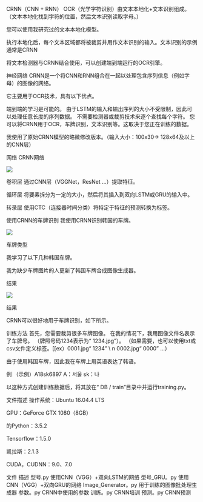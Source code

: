 CRNN（CNN + RNN）
OCR（光学字符识别）由文本本地化+文本识别组成。（文本本地化找到字符的位置，然后文本识别读取字母。）

您可以使用我研究过的文本本地化模型。

执行本地化后，每个文本区域都将被裁剪并用作文本识别的输入。文本识别的示例通常是CRNN

将文本检测器与CRNN结合使用，可以创建端到端运行的OCR引擎。

神经网络
CRNN是一个将CNN和RNN组合在一起以处理包含序列信息（例如字母）的图像的网络。

它主要用于OCR技术，具有以下优点。

端到端的学习是可能的。
由于LSTM的输入和输出序列的大小不受限制，因此可以处理任意长度的序列数据。
不需要检测器或裁剪技术来逐个查找每个字符。
您可以将CRNN用于OCR，车牌识别，文本识别等。这取决于您正在训练的数据。

我使用了原始CRNN模型的略微修改版本。（输入大小：100x30-> 128x64及以上的CNN层）

网络
CRNN网络

![](https://raw.githubusercontent.com/qjadud1994/CRNN-Keras/master/photo/Network.jpg)

卷积层
通过CNN层（VGGNet，ResNet ...）提取特征。

循环层
将要素拆分为一定的大小，然后将其插入到双向LSTM或GRU的输入中。

转录层
使用CTC（连接器时间分类）将特定于特征的预测转换为标签。

使用CRNN的车牌识别
我使用CRNN识别韩国的车牌。

![](https://raw.githubusercontent.com/qjadud1994/CRNN-Keras/master/photo/license%20plate.jpg)

车牌类型

我学习了以下几种韩国车牌。

我为缺少车牌图片的人更新了韩国车牌合成图像生成器。

结果

![](https://raw.githubusercontent.com/qjadud1994/CRNN-Keras/master/photo/result.jpg)

结果

CRNN可以很好地用于车牌识别，如下所示。

训练方法
首先，您需要裁剪很多车牌图像。
在我的情况下，我用图像文件名表示了车牌号。
（牌照号码1234表示为“ 1234.jpg”）。
（如果需要，也可以使用txt或csv文件定义标签。[[ex）0001.jpg“ 1234” \ n 0002.jpg“ 0000” ...）

由于使用韩国车牌，因此我在车牌上用英语表达了韩语。

例 
（示例）A18sk6897 
A：서울 
sk：나

以这种方式创建训练数据后，将其放在“ DB / train”目录中并运行training.py。

文件描述
操作系统：Ubuntu 16.04.4 LTS

GPU：GeForce GTX 1080（8GB）

的Python：3.5.2

Tensorflow：1.5.0

凯拉斯：2.1.3

CUDA，CUDNN：9.0、7.0

文件	描述
型号.py	使用CNN（VGG）+双向LSTM的网络
型号_GRU。py	使用CNN（VGG）+双向GRU的网络
Image_Generator。py	用于训练的图像批处理生成器
参数。py	CRNN中使用的参数
训练。py	CRNN培训
预测。py	CRNN预测
